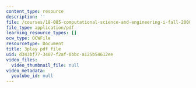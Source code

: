 ```yaml
---
content_type: resource
description: ''
file: /courses/18-085-computational-science-and-engineering-i-fall-2008/d343bf773407f2af0bbca125b54612ee_w26JaJX8GMk.pdf
file_type: application/pdf
learning_resource_types: []
ocw_type: OCWFile
resourcetype: Document
title: 3play pdf file
uid: d343bf77-3407-f2af-0bbc-a125b54612ee
video_files:
  video_thumbnail_file: null
video_metadata:
  youtube_id: null
---
```

